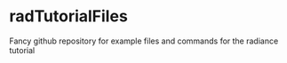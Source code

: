 # radTutorialFiles
Fancy github repository for example files and commands for the radiance tutorial

